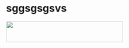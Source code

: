 # sggsgsgsvs


<p align="left"><a href="https://heroku.com/deploy?template=https://github.com/JMTHON-AR/mus"> <img src="https://img.shields.io/badge/Deploy%20To%20Heroku-purple?style=for-the-badge&logo=heroku" width="320" height="58.45"/></a></p>
